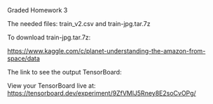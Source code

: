 Graded Homework 3

The needed files: train_v2.csv and train-jpg.tar.7z

To download train-jpg.tar.7z:

https://www.kaggle.com/c/planet-understanding-the-amazon-from-space/data



The link to see the output TensorBoard:

View your TensorBoard live at: https://tensorboard.dev/experiment/9ZfVMlJ5Rney8E2soCvOPg/
